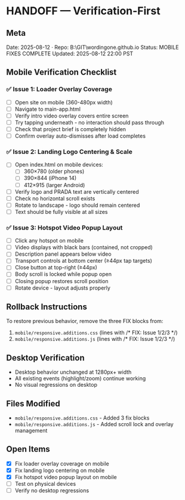 # HANDOFF — Verification-First

## Meta
Date: 2025-08-12 · Repo: B:\GIT\wordingone.github.io
Status: MOBILE FIXES COMPLETE
Updated: 2025-08-12 22:00 PST

## Mobile Verification Checklist

### ✅ Issue 1: Loader Overlay Coverage
- [ ] Open site on mobile (360-480px width)
- [ ] Navigate to main-app.html
- [ ] Verify intro video overlay covers entire screen
- [ ] Try tapping underneath - no interaction should pass through
- [ ] Check that project brief is completely hidden
- [ ] Confirm overlay auto-dismisses after load completes

### ✅ Issue 2: Landing Logo Centering & Scale
- [ ] Open index.html on mobile devices:
  - [ ] 360×780 (older phones)
  - [ ] 390×844 (iPhone 14)
  - [ ] 412×915 (larger Android)
- [ ] Verify logo and PRADA text are vertically centered
- [ ] Check no horizontal scroll exists
- [ ] Rotate to landscape - logo should remain centered
- [ ] Text should be fully visible at all sizes

### ✅ Issue 3: Hotspot Video Popup Layout
- [ ] Click any hotspot on mobile
- [ ] Video displays with black bars (contained, not cropped)
- [ ] Description panel appears below video
- [ ] Transport controls at bottom center (≥44px tap targets)
- [ ] Close button at top-right (≥44px)
- [ ] Body scroll is locked while popup open
- [ ] Closing popup restores scroll position
- [ ] Rotate device - layout adjusts properly

## Rollback Instructions
To restore previous behavior, remove the three FIX blocks from:
1. `mobile/responsive.additions.css` (lines with /* FIX: Issue 1/2/3 */)
2. `mobile/responsive.additions.js` (lines with /* FIX: Issue 1/2/3 */)

## Desktop Verification
- Desktop behavior unchanged at 1280px+ width
- All existing events (highlight/zoom) continue working
- No visual regressions on desktop

## Files Modified
- `mobile/responsive.additions.css` - Added 3 fix blocks
- `mobile/responsive.additions.js` - Added scroll lock and overlay management

## Open Items
- [x] Fix loader overlay coverage on mobile
- [x] Fix landing logo centering on mobile
- [x] Fix hotspot video popup layout on mobile
- [ ] Test on physical devices
- [ ] Verify no desktop regressions